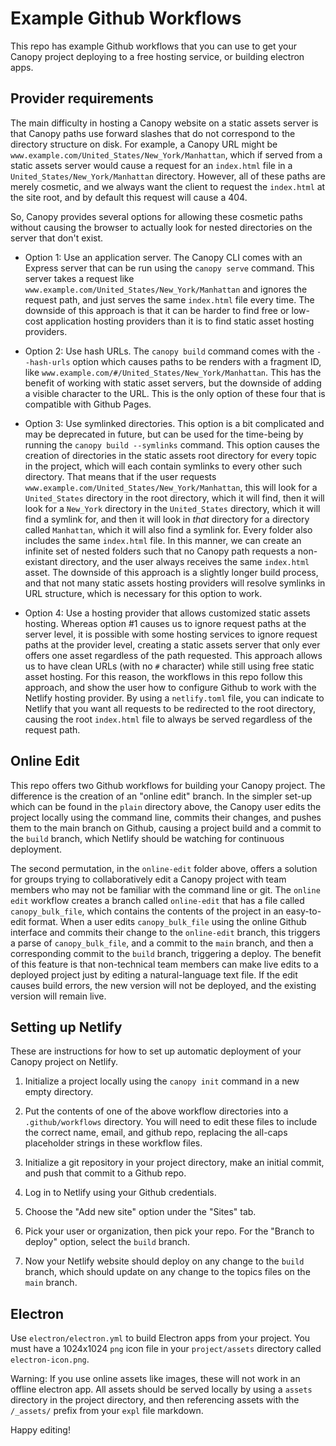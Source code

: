 # Example Github Workflows #

This repo has example Github workflows that you can use to get your Canopy project deploying to a free hosting service, or building electron apps.

## Provider requirements ##

The main difficulty in hosting a Canopy website on a static assets server is that Canopy paths use forward slashes that do not correspond to the directory structure on disk. For example, a Canopy URL might be `www.example.com/United_States/New_York/Manhattan`, which if served from a static assets server would cause a request for an `index.html` file in a `United_States/New_York/Manhattan` directory. However, all of these paths are merely cosmetic, and we always want the client to request the `index.html` at the site root, and by default this request will cause a 404.

So, Canopy provides several options for allowing these cosmetic paths without causing the browser to actually look for nested directories on the server that don't exist.

* Option 1: Use an application server. The Canopy CLI comes with an Express server that can be run using the `canopy serve` command. This server takes a request like `www.example.com/United_States/New_York/Manhattan` and ignores the request path, and just serves the same `index.html` file every time. The downside of this approach is that it can be harder to find free or low-cost application hosting providers than it is to find static asset hosting providers.

* Option 2: Use hash URLs. The `canopy build` command comes with the `--hash-urls` option which causes paths to be renders with a fragment ID, like `www.example.com/#/United_States/New_York/Manhattan`. This has the benefit of working with static asset servers, but the downside of adding a visible character to the URL. This is the only option of these four that is compatible with Github Pages.

* Option 3: Use symlinked directories. This option is a bit complicated and may be deprecated in future, but can be used for the time-being by running the `canopy build --symlinks` command. This option causes the creation of directories in the static assets root directory for every topic in the project, which will each contain symlinks to every other such directory. That means that if the user requests `www.example.com/United_States/New_York/Manhattan`, this will look for a `United_States` directory in the root directory, which it will find, then it will look for a `New_York` directory in the `United_States` directory, which it will find a symlink for, and then it will look in _that_ directory for a directory called `Manhattan`, which it will also find a symlink for. Every folder also includes the same `index.html` file. In this manner, we can create an infinite set of nested folders such that no Canopy path requests a non-existant directory, and the user always receives the same `index.html` asset. The downside of this approach is a slightly longer build process, and that not many static assets hosting providers will resolve symlinks in URL structure, which is necessary for this option to work.

* Option 4: Use a hosting provider that allows customized static assets hosting. Whereas option #1 causes us to ignore request paths at the server level, it is possible with some hosting services to ignore request paths at the provider level, creating a static assets server that only ever offers one asset regardless of the path requested. This approach allows us to have clean URLs (with no `#` character) while still using free static asset hosting. For this reason, the workflows in this repo follow this approach, and show the user how to configure Github to work with the Netlify hosting provider. By using a `netlify.toml` file, you can indicate to Netlify that you want all requests to be redirected to the root directory, causing the root `index.html` file to always be served regardless of the request path.

## Online Edit ##

This repo offers two Github workflows for building your Canopy project. The difference is the creation of an "online edit" branch. In the simpler set-up which can be found in the `plain` directory above, the Canopy user edits the project locally using the command line, commits their changes, and pushes them to the main branch on Github, causing a project build and a commit to the `build` branch, which Netlify should be watching for continuous deployment.

The second permutation, in the `online-edit` folder above, offers a solution for groups trying to collaboratively edit a Canopy project with team members who may not be familiar with the command line or git. The `online edit` workflow creates a branch called `online-edit` that has a file called `canopy_bulk_file`, which contains the contents of the project in an easy-to-edit format. When a user edits `canopy_bulk_file` using the online Github interface and commits their change to the `online-edit` branch, this triggers a parse of `canopy_bulk_file`, and a commit to the `main` branch, and then a corresponding commit to the `build` branch, triggering a deploy. The benefit of this feature is that non-technical team members can make live edits to a deployed project just by editing a natural-language text file. If the edit causes build errors, the new version will not be deployed, and the existing version will remain live.

## Setting up Netlify ##

These are instructions for how to set up automatic deployment of your Canopy project on Netlify.

1. Initialize a project locally using the `canopy init` command in a new empty directory.

2. Put the contents of one of the above workflow directories into a `.github/workflows` directory. You will need to edit these files to include the correct name, email, and github repo, replacing the all-caps placeholder strings in these workflow files.

3. Initialize a git repository in your project directory, make an initial commit, and push that commit to a Github repo.

4. Log in to Netlify using your Github credentials.

5. Choose the "Add new site" option under the "Sites" tab.

6. Pick your user or organization, then pick your repo. For the "Branch to deploy" option, select the `build` branch.

7. Now your Netlify website should deploy on any change to the `build` branch, which should update on any change to the topics files on the `main` branch.

## Electron ##

Use `electron/electron.yml` to build Electron apps from your project. You must have a 1024x1024 `png` icon file in your `project/assets` directory called `electron-icon.png`.

Warning: If you use online assets like images, these will not work in an offline electron app. All assets should be served locally by using a `assets` directory in the project directory, and then referencing assets with the `/_assets/` prefix from your `expl` file markdown.

Happy editing!
